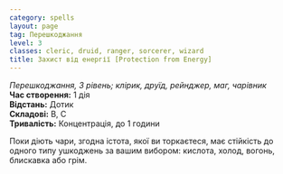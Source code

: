 ```yaml
---
category: spells
layout: page
tag: Перешкоджання
level: 3
classes: cleric, druid, ranger, sorcerer, wizard
title: Захист від енергії [Protection from Energy]
---
```


_Перешкоджання, 3 рівень; клірик, друїд, рейнджер, маг, чарівник_    
**Час створення:** 1 дія    
**Відстань:** Дотик    
**Складові:** В, С    
**Тривалість:** Концентрація, до 1 години    

Поки діють чари, згодна істота, якої ви торкаєтеся, має стійкість до одного типу ушкоджень за вашим вибором: кислота, холод, вогонь, блискавка або грім. 
